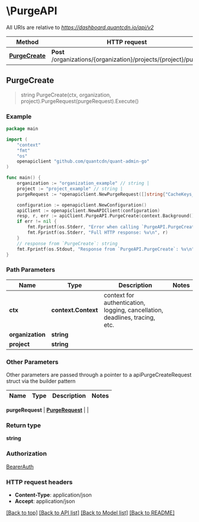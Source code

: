 # \PurgeAPI

All URIs are relative to *https://dashboard.quantcdn.io/api/v2*

Method | HTTP request | Description
------------- | ------------- | -------------
[**PurgeCreate**](PurgeAPI.md#PurgeCreate) | **Post** /organizations/{organization}/projects/{project}/purge | 



## PurgeCreate

> string PurgeCreate(ctx, organization, project).PurgeRequest(purgeRequest).Execute()



### Example

```go
package main

import (
	"context"
	"fmt"
	"os"
	openapiclient "github.com/quantcdn/quant-admin-go"
)

func main() {
	organization := "organization_example" // string | 
	project := "project_example" // string | 
	purgeRequest := *openapiclient.NewPurgeRequest([]string{"CacheKeys_example"}, "Scope_example") // PurgeRequest | 

	configuration := openapiclient.NewConfiguration()
	apiClient := openapiclient.NewAPIClient(configuration)
	resp, r, err := apiClient.PurgeAPI.PurgeCreate(context.Background(), organization, project).PurgeRequest(purgeRequest).Execute()
	if err != nil {
		fmt.Fprintf(os.Stderr, "Error when calling `PurgeAPI.PurgeCreate``: %v\n", err)
		fmt.Fprintf(os.Stderr, "Full HTTP response: %v\n", r)
	}
	// response from `PurgeCreate`: string
	fmt.Fprintf(os.Stdout, "Response from `PurgeAPI.PurgeCreate`: %v\n", resp)
}
```

### Path Parameters


Name | Type | Description  | Notes
------------- | ------------- | ------------- | -------------
**ctx** | **context.Context** | context for authentication, logging, cancellation, deadlines, tracing, etc.
**organization** | **string** |  | 
**project** | **string** |  | 

### Other Parameters

Other parameters are passed through a pointer to a apiPurgeCreateRequest struct via the builder pattern


Name | Type | Description  | Notes
------------- | ------------- | ------------- | -------------


 **purgeRequest** | [**PurgeRequest**](PurgeRequest.md) |  | 

### Return type

**string**

### Authorization

[BearerAuth](../README.md#BearerAuth)

### HTTP request headers

- **Content-Type**: application/json
- **Accept**: application/json

[[Back to top]](#) [[Back to API list]](../README.md#documentation-for-api-endpoints)
[[Back to Model list]](../README.md#documentation-for-models)
[[Back to README]](../README.md)


